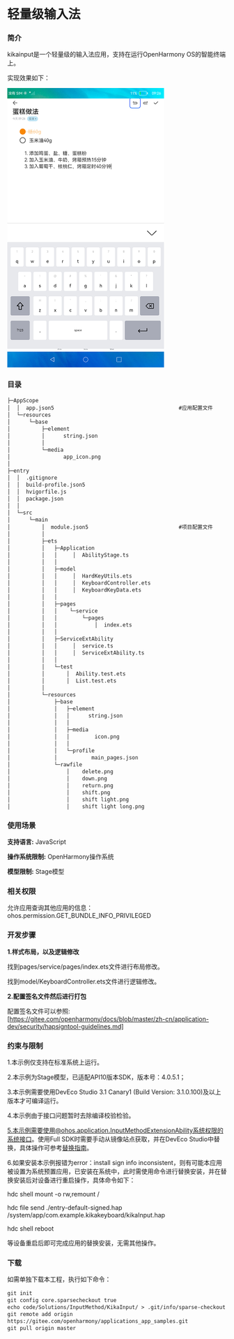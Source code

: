 # 轻量级输入法

### 简介

kikainput是一个轻量级的输入法应用，支持在运行OpenHarmony OS的智能终端上。

实现效果如下：

![](screenshot/device/main.png)

### 目录

```
├─AppScope
│  │  app.json5                                        #应用配置文件
│  └─resources
│      └─base
│          ├─element
│          │      string.json
│          │
│          └─media
│                 app_icon.png
│
├─entry
│  │  .gitignore
│  │  build-profile.json5
│  │  hvigorfile.js
│  │  package.json
│  │
│  └─src
│      └─main
│          │  module.json5                             #项目配置文件
│          │
│          ├─ets
│          │   ├─Application
│          │   │     │  AbilityStage.ts
│          │   │
│          │   ├─model
│          │   │     │  HardKeyUtils.ets
│          │   │     │  KeyboardController.ets
│          │   │     │  KeyboardKeyData.ets
│          │   │
│          │   ├─pages
│          │   │    └─service
│          │   │        └─pages
│          │   │            │  index.ets
│          │   │
│          │   ├─ServiceExtAbility
│          │   │     │  service.ts
│          │   │     │  ServiceExtAbility.ts
│          │   │
│          │   └─test
│          │       │  Ability.test.ets
│          │       │  List.test.ets
│          │
│          └─resources
│              ├─base
│              │   ├─element
│              │   │      string.json
│              │   │
│              │   ├─media
│              │   │        icon.png
│              │   │
│              │   └─profile
│              │           main_pages.json
│              └─rawfile
│                  │    delete.png
│                  │    down.png
│                  │    return.png
│                  │    shift.png
│                  │    shift light.png
│                  │    shift light long.png

```

### 使用场景

**支持语言:** JavaScript

**操作系统限制:** OpenHarmony操作系统

**模型限制:** Stage模型

### 相关权限

允许应用查询其他应用的信息：ohos.permission.GET_BUNDLE_INFO_PRIVILEGED

### 开发步骤

**1.样式布局，以及逻辑修改**

找到pages/service/pages/index.ets文件进行布局修改。

找到model/KeyboardController.ets文件进行逻辑修改。

**2.配置签名文件然后进行打包**

配置签名文件可以参照:[https://gitee.com/openharmony/docs/blob/master/zh-cn/application-dev/security/hapsigntool-guidelines.md]

### 约束与限制

1.本示例仅支持在标准系统上运行。

2.本示例为Stage模型，已适配API10版本SDK，版本号：4.0.5.1；

3.本示例需要使用DevEco Studio 3.1 Canary1 (Build Version: 3.1.0.100)及以上版本才可编译运行。

4.本示例由于接口问题暂时去除编译校验检验。

5.本示例需要使用@ohos.application.InputMethodExtensionAbility系统权限的系统接口。使用Full SDK时需要手动从镜像站点获取，并在DevEco Studio中替换，具体操作可参考[替换指南](https://gitee.com/openharmony/docs/blob/master/zh-cn/application-dev/quick-start/full-sdk-switch-guide.md)。

6.如果安装本示例报错为error：install sign info inconsistent，则有可能本应用被设置为系统预置应用，已安装在系统中，此时需使用命令进行替换安装，并在替换安装后对设备进行重启操作，具体命令如下：

hdc shell mount -o rw,remount /

hdc file send ./entry-default-signed.hap /system/app/com.example.kikakeyboard/kikaInput.hap

hdc shell  reboot

等设备重启后即可完成应用的替换安装，无需其他操作。

### 下载

如需单独下载本工程，执行如下命令：

````
git init
git config core.sparsecheckout true
echo code/Solutions/InputMethod/KikaInput/ > .git/info/sparse-checkout
git remote add origin https://gitee.com/openharmony/applications_app_samples.git
git pull origin master
````